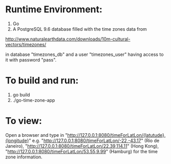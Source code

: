 # Runtime Environment:
1. Go
2. A PostgreSQL 9.6 database filled with the time zones data from 

http://www.naturalearthdata.com/downloads/10m-cultural-vectors/timezones/

in database "timezones_db" and a user "timezones_user" having access to it with password "pass".

# To build and run:
1. go build
2. ./go-time-zone-app

# To view:
Open a browser and type in
"http://127.0.0.1:8080/timeForLatLon/{latutude},{longitude}"
e.g.
"http://127.0.0.1:8080/timeForLatLon/-22,-43.17" (Rio de Janeiro),
"http://127.0.0.1:8080/timeForLatLon/22.39,114.11" (Hong Kong),
"http://127.0.0.1:8080/timeForLatLon/53.55,9.99" (Hamburg)
for the time zone information.
